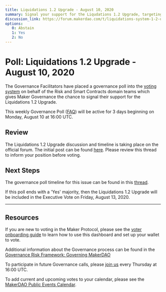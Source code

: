 ```yaml
---
title: Liquidations 1.2 Upgrade - August 10, 2020
summary: Signal your support for the Liqudations 1.2 Upgrade, targeting an implementation date of August 13.
discussion_link: https://forum.makerdao.com/t/liquidations-system-1-2-upgrade-timeline/3592
options:
   0: Abstain
   1: Yes
   2: No
---
```

# Poll: Liquidations 1.2 Upgrade - August 10, 2020

The Governance Facilitators have placed a governance poll into the [voting system](https://vote.makerdao.com/polling) on behalf of the Risk and Smart Contracts domain teams which gives Maker Governance the chance to signal their support for the Liquidations 1.2 Upgrade.

This weekly Governance Poll ([FAQ](https://community-development.makerdao.com/makerdao-mcd-faqs/faqs#governance)) will be active for 3 days beginning on Monday, August 10 at 16:00 UTC.

## Review

The Liquidations 1.2 Upgrade discussion and timeline is taking place on the official forum. The initial post can be found [here](https://forum.makerdao.com/t/liquidations-system-1-2-upgrade-timeline/3592). Please review this thread to inform your position before voting.

## Next Steps

The governance poll timeline for this issue can be found in this [thread](https://forum.makerdao.com/t/liquidations-system-1-2-upgrade-timeline/3592). 

If this poll ends with a 'Yes' majority, then the Liquidations 1.2 Upgrade will be included in the Executive Vote on Friday, August 13, 2020.

---

## Resources

If you are new to voting in the Maker Protocol, please see the [voter onboarding guide](https://community-development.makerdao.com/onboarding/voter-onboarding) to learn how to use this dashboard and set up your wallet to vote.

Additional information about the Governance process can be found in the [Governance Risk Framework: Governing MakerDAO](https://community-development.makerdao.com/governance/governance-risk-framework)

To participate in future Governance calls, please [join us](https://community-development.makerdao.com/governance/governance-and-risk-meetings) every Thursday at 16:00 UTC.

To add current and upcoming votes to your calendar, please see the [MakerDAO Public Events Calendar](https://calendar.google.com/calendar/embed?src=makerdao.com_3efhm2ghipksegl009ktniomdk%40group.calendar.google.com&ctz=America%2FLos_Angeles).

